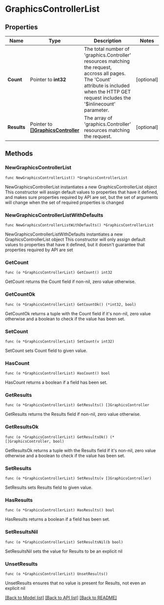 # GraphicsControllerList

## Properties

Name | Type | Description | Notes
------------ | ------------- | ------------- | -------------
**Count** | Pointer to **int32** | The total number of &#39;graphics.Controller&#39; resources matching the request, accross all pages. The &#39;Count&#39; attribute is included when the HTTP GET request includes the &#39;$inlinecount&#39; parameter. | [optional] 
**Results** | Pointer to [**[]GraphicsController**](GraphicsController.md) | The array of &#39;graphics.Controller&#39; resources matching the request. | [optional] 

## Methods

### NewGraphicsControllerList

`func NewGraphicsControllerList() *GraphicsControllerList`

NewGraphicsControllerList instantiates a new GraphicsControllerList object
This constructor will assign default values to properties that have it defined,
and makes sure properties required by API are set, but the set of arguments
will change when the set of required properties is changed

### NewGraphicsControllerListWithDefaults

`func NewGraphicsControllerListWithDefaults() *GraphicsControllerList`

NewGraphicsControllerListWithDefaults instantiates a new GraphicsControllerList object
This constructor will only assign default values to properties that have it defined,
but it doesn't guarantee that properties required by API are set

### GetCount

`func (o *GraphicsControllerList) GetCount() int32`

GetCount returns the Count field if non-nil, zero value otherwise.

### GetCountOk

`func (o *GraphicsControllerList) GetCountOk() (*int32, bool)`

GetCountOk returns a tuple with the Count field if it's non-nil, zero value otherwise
and a boolean to check if the value has been set.

### SetCount

`func (o *GraphicsControllerList) SetCount(v int32)`

SetCount sets Count field to given value.

### HasCount

`func (o *GraphicsControllerList) HasCount() bool`

HasCount returns a boolean if a field has been set.

### GetResults

`func (o *GraphicsControllerList) GetResults() []GraphicsController`

GetResults returns the Results field if non-nil, zero value otherwise.

### GetResultsOk

`func (o *GraphicsControllerList) GetResultsOk() (*[]GraphicsController, bool)`

GetResultsOk returns a tuple with the Results field if it's non-nil, zero value otherwise
and a boolean to check if the value has been set.

### SetResults

`func (o *GraphicsControllerList) SetResults(v []GraphicsController)`

SetResults sets Results field to given value.

### HasResults

`func (o *GraphicsControllerList) HasResults() bool`

HasResults returns a boolean if a field has been set.

### SetResultsNil

`func (o *GraphicsControllerList) SetResultsNil(b bool)`

 SetResultsNil sets the value for Results to be an explicit nil

### UnsetResults
`func (o *GraphicsControllerList) UnsetResults()`

UnsetResults ensures that no value is present for Results, not even an explicit nil

[[Back to Model list]](../README.md#documentation-for-models) [[Back to API list]](../README.md#documentation-for-api-endpoints) [[Back to README]](../README.md)


